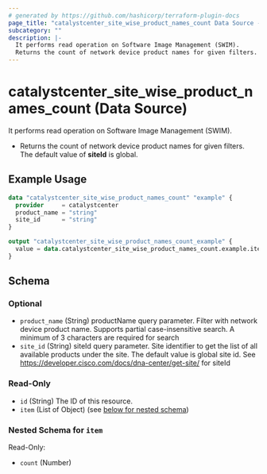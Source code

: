 ```yaml
---
# generated by https://github.com/hashicorp/terraform-plugin-docs
page_title: "catalystcenter_site_wise_product_names_count Data Source - terraform-provider-catalystcenter"
subcategory: ""
description: |-
  It performs read operation on Software Image Management (SWIM).
  Returns the count of network device product names for given filters. The default value of siteId is global.
---
```


# catalystcenter_site_wise_product_names_count (Data Source)

It performs read operation on Software Image Management (SWIM).

- Returns the count of network device product names for given filters. The default value of **siteId** is global.

## Example Usage

```terraform
data "catalystcenter_site_wise_product_names_count" "example" {
  provider     = catalystcenter
  product_name = "string"
  site_id      = "string"
}

output "catalystcenter_site_wise_product_names_count_example" {
  value = data.catalystcenter_site_wise_product_names_count.example.item
}
```

<!-- schema generated by tfplugindocs -->
## Schema

### Optional

- `product_name` (String) productName query parameter. Filter with network device product name. Supports partial case-insensitive search. A minimum of 3 characters are required for search
- `site_id` (String) siteId query parameter. Site identifier to get the list of all available products under the site. The default value is global site id. See https://developer.cisco.com/docs/dna-center/get-site/ for siteId

### Read-Only

- `id` (String) The ID of this resource.
- `item` (List of Object) (see [below for nested schema](#nestedatt--item))

<a id="nestedatt--item"></a>
### Nested Schema for `item`

Read-Only:

- `count` (Number)
